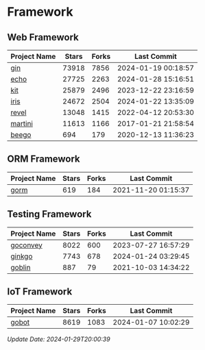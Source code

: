 # Framework

## Web Framework
| Project Name | Stars | Forks | Last Commit |
| ------------ | ----- | ----- | ----------- |
| [gin](https://github.com/gin-gonic/gin) | 73918 | 7856 | 2024-01-19 00:18:57 |
| [echo](https://github.com/labstack/echo) | 27725 | 2263 | 2024-01-28 15:16:51 |
| [kit](https://github.com/go-kit/kit) | 25879 | 2496 | 2023-12-22 23:16:59 |
| [iris](https://github.com/kataras/iris) | 24672 | 2504 | 2024-01-22 13:35:09 |
| [revel](https://github.com/revel/revel) | 13048 | 1415 | 2022-04-12 20:53:30 |
| [martini](https://github.com/go-martini/martini) | 11613 | 1166 | 2017-01-21 21:58:54 |
| [beego](https://github.com/astaxie/beego) | 694 | 179 | 2020-12-13 11:36:23 |

## ORM Framework
| Project Name | Stars | Forks | Last Commit |
| ------------ | ----- | ----- | ----------- |
| [gorm](https://github.com/jinzhu/gorm) | 619 | 184 | 2021-11-20 01:15:37 |

## Testing Framework
| Project Name | Stars | Forks | Last Commit |
| ------------ | ----- | ----- | ----------- |
| [goconvey](https://github.com/smartystreets/goconvey) | 8022 | 600 | 2023-07-27 16:57:29 |
| [ginkgo](https://github.com/onsi/ginkgo) | 7743 | 678 | 2024-01-24 03:29:45 |
| [goblin](https://github.com/franela/goblin) | 887 | 79 | 2021-10-03 14:34:22 |

## IoT Framework
| Project Name | Stars | Forks | Last Commit |
| ------------ | ----- | ----- | ----------- |
| [gobot](https://github.com/hybridgroup/gobot) | 8619 | 1083 | 2024-01-07 10:02:29 |

*Update Date: 2024-01-29T20:00:39*
